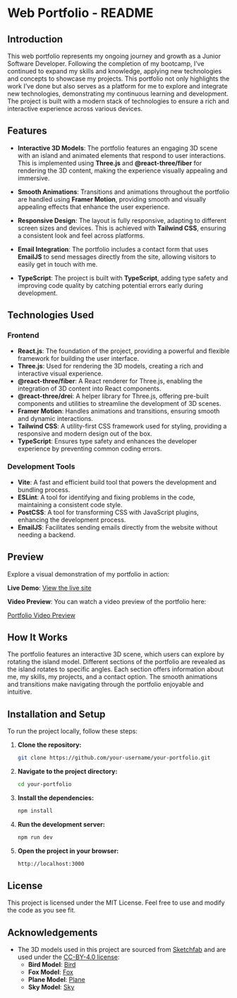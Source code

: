 # Web Portfolio - README

## Introduction

This web portfolio represents my ongoing journey and growth as a Junior Software Developer. Following the completion of my bootcamp, I’ve continued to expand my skills and knowledge, applying new technologies and concepts to showcase my projects. This portfolio not only highlights the work I’ve done but also serves as a platform for me to explore and integrate new technologies, demonstrating my continuous learning and development. The project is built with a modern stack of technologies to ensure a rich and interactive experience across various devices.

## Features

- **Interactive 3D Models**: The portfolio features an engaging 3D scene with an island and animated elements that respond to user interactions. This is implemented using **Three.js** and **@react-three/fiber** for rendering the 3D content, making the experience visually appealing and immersive.
- **Smooth Animations**: Transitions and animations throughout the portfolio are handled using **Framer Motion**, providing smooth and visually appealing effects that enhance the user experience.

- **Responsive Design**: The layout is fully responsive, adapting to different screen sizes and devices. This is achieved with **Tailwind CSS**, ensuring a consistent look and feel across platforms.

- **Email Integration**: The portfolio includes a contact form that uses **EmailJS** to send messages directly from the site, allowing visitors to easily get in touch with me.

- **TypeScript**: The project is built with **TypeScript**, adding type safety and improving code quality by catching potential errors early during development.

## Technologies Used

### Frontend

- **React.js**: The foundation of the project, providing a powerful and flexible framework for building the user interface.
- **Three.js**: Used for rendering the 3D models, creating a rich and interactive visual experience.
- **@react-three/fiber**: A React renderer for Three.js, enabling the integration of 3D content into React components.
- **@react-three/drei**: A helper library for Three.js, offering pre-built components and utilities to streamline the development of 3D scenes.
- **Framer Motion**: Handles animations and transitions, ensuring smooth and dynamic interactions.
- **Tailwind CSS**: A utility-first CSS framework used for styling, providing a responsive and modern design out of the box.
- **TypeScript**: Ensures type safety and enhances the developer experience by preventing common coding errors.

### Development Tools

- **Vite**: A fast and efficient build tool that powers the development and bundling process.
- **ESLint**: A tool for identifying and fixing problems in the code, maintaining a consistent code style.
- **PostCSS**: A tool for transforming CSS with JavaScript plugins, enhancing the development process.
- **EmailJS**: Facilitates sending emails directly from the website without needing a backend.

## Preview

Explore a visual demonstration of my portfolio in action:

**Live Demo**: [View the live site](https://soft-donut-03fb40.netlify.app/)

**Video Preview**:
You can watch a video preview of the portfolio here:

[Portfolio Video Preview](./src/assets/Video_24-07-29_17-40-47.mp4)

## How It Works

The portfolio features an interactive 3D scene, which users can explore by rotating the island model. Different sections of the portfolio are revealed as the island rotates to specific angles. Each section offers information about me, my skills, my projects, and a contact option. The smooth animations and transitions make navigating through the portfolio enjoyable and intuitive.

## Installation and Setup

To run the project locally, follow these steps:

1. **Clone the repository:**

   ```bash
   git clone https://github.com/your-username/your-portfolio.git

   ```

2. **Navigate to the project directory:**

   ```bash
   cd your-portfolio

   ```

3. **Install the dependencies:**

   ```bash
   npm install

   ```

4. **Run the development server:**

   ```bash
   npm run dev

   ```

5. **Open the project in your browser:**

   ```bash
   http://localhost:3000
   ```

## License

This project is licensed under the MIT License. Feel free to use and modify the code as you see fit.

## Acknowledgements

- The 3D models used in this project are sourced from [Sketchfab](https://sketchfab.com/) and are used under the [CC-BY-4.0 license](http://creativecommons.org/licenses/by/4.0/):
  - **Bird Model**: [Bird](https://sketchfab.com/3d-models/bird-12345)
  - **Fox Model**: [Fox](https://sketchfab.com/3d-models/fox-f372c04de44640fbb6a4f9e4e5845c78)
  - **Plane Model**: [Plane](https://sketchfab.com/3d-models/plane-67890)
  - **Sky Model**: [Sky](https://sketchfab.com/3d-models/sky-abcdef)
